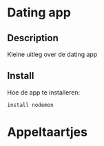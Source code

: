 # Dating app

## Description
Kleine uitleg over de dating app

## Install
Hoe de app te installeren:
```
install nodemon
```

# Appeltaartjes